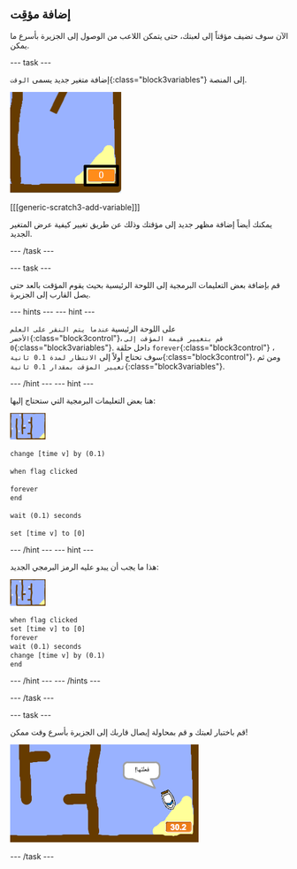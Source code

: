 ## إضافة مؤقِت

الآن سوف تضيف مؤقتاً إلى لعبتك، حتى يتمكن اللاعب من الوصول إلى الجزيرة بأسرع ما يمكن.

\--- task \---

إضافة متغير جديد يسمى `الوقت`{:class="block3variables"} إلى المنصة.

![لقطة الشاشة](images/boat-variable-annotated.png)

[[[generic-scratch3-add-variable]]]

يمكنك أيضاً إضافة مظهر جديد إلى مؤقتك وذلك عن طريق تغيير كيفية عرض المتغير الجديد.

\--- /task \---

\--- task \---

قم بإضافة بعض التعليمات البرمجية إلى اللوحة الرئيسية بحيث يقوم المؤقت بالعد حتى يصل القارب إلى الجزيرة.

\--- hints \--- \--- hint \---

على اللوحة الرئيسية `عندما يتم النقر على العلم الأخضر`{:class="block3control"}، `قم بتغيير قيمة المؤقت إلى 0`{:class="block3variables"}. داخل حلقة `forever`{:class="block3control"} ، سوف تحتاج أولاً إلى `الانتظار لمدة 0.1 ثانية`{:class="block3control"}، ومن ثم `تغيير المؤقت بمقدار 0.1 ثانية`{:class="block3variables"}.

\--- /hint \--- \--- hint \---

هنا بعض التعليمات البرمجية التي ستحتاج إليها:

![اللوحة الرئيسية](images/stage.png)

```blocks3
change [time v] by (0.1)

when flag clicked

forever
end

wait (0.1) seconds

set [time v] to [0]
```

\--- /hint \--- \--- hint \---

هذا ما يجب أن يبدو عليه الرمز البرمجي الجديد:

![اللوحة الرئيسية](images/stage.png)

```blocks3
when flag clicked
set [time v] to [0]
forever
wait (0.1) seconds
change [time v] by (0.1)
end
```

\--- /hint \--- \--- /hints \---

\--- /task \---

\--- task \---

قم باختبار لعبتك و قم بمحاولة إيصال قاربك إلى الجزيرة بأسرع وقت ممكن!

![لقطة الشاشة](images/boat-variable-test.png)

\--- /task \---